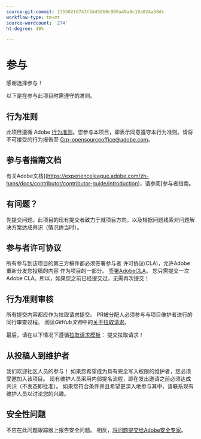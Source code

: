 ```yaml
---
source-git-commit: 135502f6743f2d45860c900a49a8c19a024a58dc
workflow-type: tm+mt
source-wordcount: '274'
ht-degree: 40%

---
```

# 参与

感谢选择参与！

以下是在参与此项目时需遵守的准则。

## 行为准则

此项目遵循 Adobe [行为准则](code-of-conduct.md)。您参与本项目，即表示同意遵守本行为准则。请将不可接受的行为报告至 [Grp-opensourceoffice@adobe.com](mailto:Grp-opensourceoffice@adobe.com)。

## 参与者指南文档

有关Adobe文档](https://experienceleague.adobe.com/zh-hans/docs/contributor/contributor-guide/introduction)，请参阅[参与者指南。

## 有问题？

先提交问题。此项目的现有提交者致力于就项目方向，以及根据问题线索对问题解决方案达成共识（情况适当时）。

## 参与者许可协议

所有参与到该项目的第三方稿件都必须签署参与者
许可协议(CLA)，允许Adobe重新分发您投稿的内容
作为项目的一部分。 [签署AdobeCLA](https://opensource.adobe.com/cla.html)。 您只需提交一次 Adobe CLA。所以，如果您之前已经提交过，无需再次提交！

## 行为准则审核

所有提交内容都应作为拉取请求提交。 PR被分配人必须参与与项目维护者进行的同行审查过程。 阅读&#x200B;_GitHub文档_&#x200B;中的[关于拉取请求](https://docs.github.com/en/pull-requests/collaborating-with-pull-requests/proposing-changes-to-your-work-with-pull-requests/about-pull-requests)。

最后，请在以下情况下遵循[拉取请求模板](PULL_REQUEST_TEMPLATE.md)：
提交拉取请求！

## 从投稿人到维护者

我们欢迎社区人员的参与！ 如果您希望成为具有完全写入权限的维护者，您必须受邀加入该项目。 现有维护人员采用内部提名流程，即在发出邀请之前必须达成共识（不表态即批准）。 如果您符合条件并且希望更深入地参与其中，请联系现有维护人员以讨论您的兴趣。

## 安全性问题

不应在此问题跟踪器上报告安全问题。 相反，[将问题提交给Adobe安全专家](https://helpx.adobe.com/cn/security/alertus.html)。
